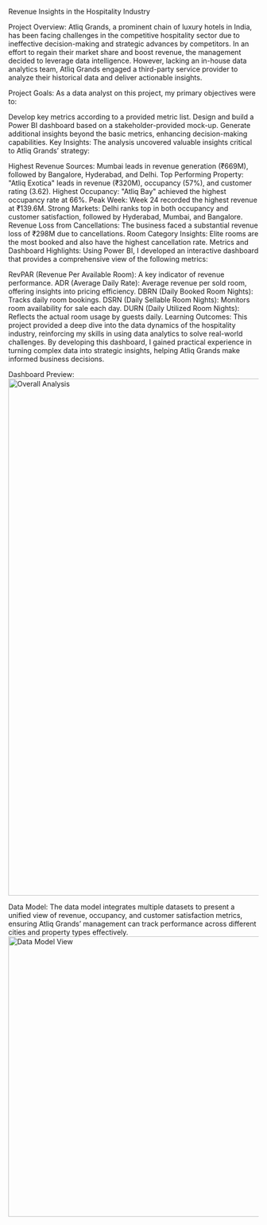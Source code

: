 Revenue Insights in the Hospitality Industry


Project Overview: Atliq Grands, a prominent chain of luxury hotels in India, has been facing challenges in the competitive hospitality sector due to ineffective decision-making and strategic advances by competitors. In an effort to regain their market share and boost revenue, the management decided to leverage data intelligence. However, lacking an in-house data analytics team, Atliq Grands engaged a third-party service provider to analyze their historical data and deliver actionable insights.

Project Goals: As a data analyst on this project, my primary objectives were to:

Develop key metrics according to a provided metric list.
Design and build a Power BI dashboard based on a stakeholder-provided mock-up.
Generate additional insights beyond the basic metrics, enhancing decision-making capabilities.
Key Insights: The analysis uncovered valuable insights critical to Atliq Grands’ strategy:

Highest Revenue Sources: Mumbai leads in revenue generation (₹669M), followed by Bangalore, Hyderabad, and Delhi.
Top Performing Property: "Atliq Exotica" leads in revenue (₹320M), occupancy (57%), and customer rating (3.62).
Highest Occupancy: "Atliq Bay" achieved the highest occupancy rate at 66%.
Peak Week: Week 24 recorded the highest revenue at ₹139.6M.
Strong Markets: Delhi ranks top in both occupancy and customer satisfaction, followed by Hyderabad, Mumbai, and Bangalore.
Revenue Loss from Cancellations: The business faced a substantial revenue loss of ₹298M due to cancellations.
Room Category Insights: Elite rooms are the most booked and also have the highest cancellation rate.
Metrics and Dashboard Highlights: Using Power BI, I developed an interactive dashboard that provides a comprehensive view of the following metrics:

RevPAR (Revenue Per Available Room): A key indicator of revenue performance.
ADR (Average Daily Rate): Average revenue per sold room, offering insights into pricing efficiency.
DBRN (Daily Booked Room Nights): Tracks daily room bookings.
DSRN (Daily Sellable Room Nights): Monitors room availability for sale each day.
DURN (Daily Utilized Room Nights): Reflects the actual room usage by guests daily.
Learning Outcomes: This project provided a deep dive into the data dynamics of the hospitality industry, reinforcing my skills in using data analytics to solve real-world challenges. By developing this dashboard, I gained practical experience in turning complex data into strategic insights, helping Atliq Grands make informed business decisions.

Dashboard Preview:
<img width="1040" alt="Overall Analysis " src="https://github.com/user-attachments/assets/86b78a85-18c1-4249-b933-7b8ff792c8c0">

Data Model: The data model integrates multiple datasets to present a unified view of revenue, occupancy, and customer satisfaction metrics, ensuring Atliq Grands’ management can track performance across different cities and property types effectively.
<img width="564" alt="Data Model View" src="https://github.com/user-attachments/assets/27f93bb6-9125-4e72-8c44-d2c1144b3095">
